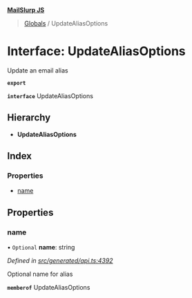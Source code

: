**[MailSlurp JS](../README.md)**

> [Globals](../README.md) / UpdateAliasOptions

# Interface: UpdateAliasOptions

Update an email alias

**`export`** 

**`interface`** UpdateAliasOptions

## Hierarchy

* **UpdateAliasOptions**

## Index

### Properties

* [name](updatealiasoptions.md#name)

## Properties

### name

• `Optional` **name**: string

*Defined in [src/generated/api.ts:4392](https://github.com/mailslurp/mailslurp-client/blob/a36d929/src/generated/api.ts#L4392)*

Optional name for alias

**`memberof`** UpdateAliasOptions
